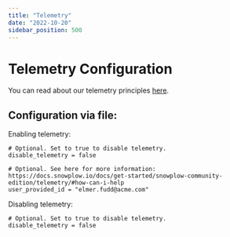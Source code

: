 ```yaml
---
title: "Telemetry"
date: "2022-10-20"
sidebar_position: 500
---
```


# Telemetry Configuration

You can read about our telemetry principles [here](/docs/get-started/snowplow-community-edition/telemetry/index.md).

## Configuration via file:

Enabling telemetry:

```hcl
# Optional. Set to true to disable telemetry.
disable_telemetry = false

# Optional. See here for more information: https://docs.snowplow.io/docs/get-started/snowplow-community-edition/telemetry/#how-can-i-help
user_provided_id = "elmer.fudd@acme.com"
```

Disabling telemetry:

```hcl
# Optional. Set to true to disable telemetry.
disable_telemetry = false
```